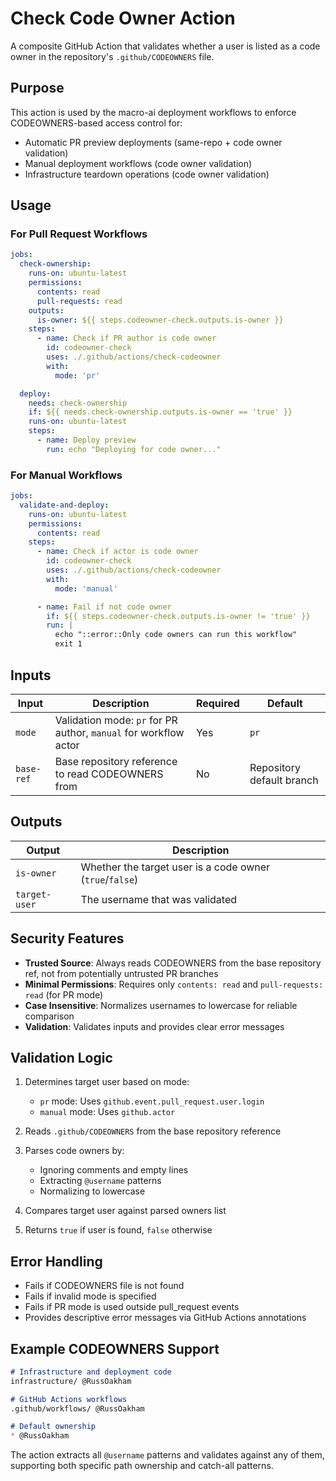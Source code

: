 # Check Code Owner Action

A composite GitHub Action that validates whether a user is listed as a code owner in the repository's `.github/CODEOWNERS`
file.

## Purpose

This action is used by the macro-ai deployment workflows to enforce CODEOWNERS-based access control for:

- Automatic PR preview deployments (same-repo + code owner validation)
- Manual deployment workflows (code owner validation)
- Infrastructure teardown operations (code owner validation)

## Usage

### For Pull Request Workflows

```yaml
jobs:
  check-ownership:
    runs-on: ubuntu-latest
    permissions:
      contents: read
      pull-requests: read
    outputs:
      is-owner: ${{ steps.codeowner-check.outputs.is-owner }}
    steps:
      - name: Check if PR author is code owner
        id: codeowner-check
        uses: ./.github/actions/check-codeowner
        with:
          mode: 'pr'

  deploy:
    needs: check-ownership
    if: ${{ needs.check-ownership.outputs.is-owner == 'true' }}
    runs-on: ubuntu-latest
    steps:
      - name: Deploy preview
        run: echo "Deploying for code owner..."
```

### For Manual Workflows

```yaml
jobs:
  validate-and-deploy:
    runs-on: ubuntu-latest
    permissions:
      contents: read
    steps:
      - name: Check if actor is code owner
        id: codeowner-check
        uses: ./.github/actions/check-codeowner
        with:
          mode: 'manual'

      - name: Fail if not code owner
        if: ${{ steps.codeowner-check.outputs.is-owner != 'true' }}
        run: |
          echo "::error::Only code owners can run this workflow"
          exit 1
```

## Inputs

| Input      | Description                                                      | Required | Default                   |
| ---------- | ---------------------------------------------------------------- | -------- | ------------------------- |
| `mode`     | Validation mode: `pr` for PR author, `manual` for workflow actor | Yes      | `pr`                      |
| `base-ref` | Base repository reference to read CODEOWNERS from                | No       | Repository default branch |

## Outputs

| Output        | Description                                              |
| ------------- | -------------------------------------------------------- |
| `is-owner`    | Whether the target user is a code owner (`true`/`false`) |
| `target-user` | The username that was validated                          |

## Security Features

- **Trusted Source**: Always reads CODEOWNERS from the base repository ref, not from potentially untrusted PR branches
- **Minimal Permissions**: Requires only `contents: read` and `pull-requests: read` (for PR mode)
- **Case Insensitive**: Normalizes usernames to lowercase for reliable comparison
- **Validation**: Validates inputs and provides clear error messages

## Validation Logic

1. Determines target user based on mode:
   - `pr` mode: Uses `github.event.pull_request.user.login`
   - `manual` mode: Uses `github.actor`

2. Reads `.github/CODEOWNERS` from the base repository reference

3. Parses code owners by:
   - Ignoring comments and empty lines
   - Extracting `@username` patterns
   - Normalizing to lowercase

4. Compares target user against parsed owners list

5. Returns `true` if user is found, `false` otherwise

## Error Handling

- Fails if CODEOWNERS file is not found
- Fails if invalid mode is specified
- Fails if PR mode is used outside pull_request events
- Provides descriptive error messages via GitHub Actions annotations

## Example CODEOWNERS Support

```markdown
# Infrastructure and deployment code
infrastructure/ @RussOakham

# GitHub Actions workflows
.github/workflows/ @RussOakham

# Default ownership
* @RussOakham
```

The action extracts all `@username` patterns and validates against any of them, supporting both specific path ownership
and catch-all patterns.
